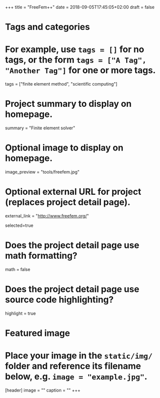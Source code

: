 +++
title = "FreeFem++"
date = 2018-09-05T17:45:05+02:00
draft = false

# Tags and categories
# For example, use `tags = []` for no tags, or the form `tags = ["A Tag", "Another Tag"]` for one or more tags.
tags = ["finite element method", "scientific computing"]

# Project summary to display on homepage.
summary = "Finite element solver"

# Optional image to display on homepage.
image_preview = "tools/freefem.jpg"

# Optional external URL for project (replaces project detail page).
external_link = "http://www.freefem.org/"

selected=true

# Does the project detail page use math formatting?
math = false

# Does the project detail page use source code highlighting?
highlight = true


# Featured image
# Place your image in the `static/img/` folder and reference its filename below, e.g. `image = "example.jpg"`.
[header]
image = ""
caption = ""
+++
